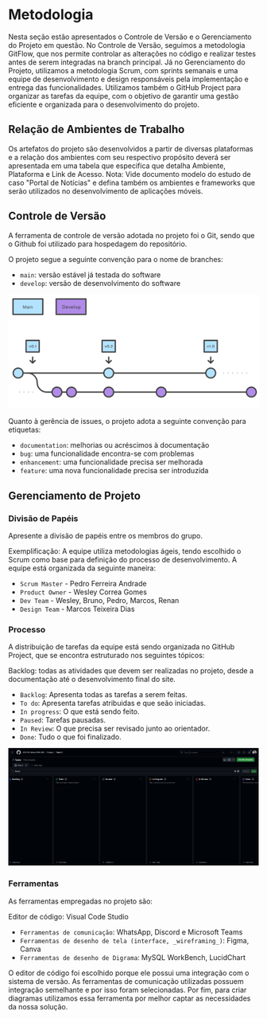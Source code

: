 
# Metodologia

Nesta seção estão apresentados o Controle de Versão e o Gerenciamento do Projeto em questão. No Controle de Versão, seguimos a metodologia GitFlow, que nos permite controlar as alterações no código e realizar testes antes de serem integradas na branch principal. Já no Gerenciamento do Projeto, utilizamos a metodologia Scrum, com sprints semanais e uma equipe de desenvolvimento e design responsáveis pela implementação e entrega das funcionalidades. Utilizamos também o GitHub Project para organizar as tarefas da equipe, com o objetivo de garantir uma gestão eficiente e organizada para o desenvolvimento do projeto.

## Relação de Ambientes de Trabalho

Os artefatos do projeto são desenvolvidos a partir de diversas plataformas e a relação dos ambientes com seu respectivo propósito deverá ser apresentada em uma tabela que especifica que detalha Ambiente, Plataforma e Link de Acesso. 
Nota: Vide documento modelo do estudo de caso "Portal de Notícias" e defina também os ambientes e frameworks que serão utilizados no desenvolvimento de aplicações móveis.

## Controle de Versão

A ferramenta de controle de versão adotada no projeto foi o Git, sendo que o Github foi utilizado para hospedagem do repositório.

O projeto segue a seguinte convenção para o nome de branches:

- `main`: versão estável já testada do software
- `develop`: versão de desenvolvimento do software

![Gitflow](img/gitflow.png)

Quanto à gerência de issues, o projeto adota a seguinte convenção para
etiquetas:

- `documentation`: melhorias ou acréscimos à documentação
- `bug`: uma funcionalidade encontra-se com problemas
- `enhancement`: uma funcionalidade precisa ser melhorada
- `feature`: uma nova funcionalidade precisa ser introduzida

## Gerenciamento de Projeto

### Divisão de Papéis

Apresente a divisão de papéis entre os membros do grupo.

Exemplificação: A equipe utiliza metodologias ágeis, tendo escolhido o Scrum como base para definição do processo de desenvolvimento. A equipe está organizada da seguinte maneira:
- `Scrum Master` - Pedro Ferreira Andrade
- `Product Owner` - Wesley Correa Gomes
- `Dev Team` - Wesley, Bruno, Pedro, Marcos, Renan
- `Design Team` - Marcos Teixeira Dias

### Processo

A distribuição de tarefas da equipe está sendo organizada no GitHub Project, que se encontra estruturado nos seguintes tópicos:

Backlog: todas as atividades que devem ser realizadas no projeto, desde a documentação até o desenvolvimento final do site.
- `Backlog`: Apresenta todas as tarefas a serem feitas.
- `To do`: Apresenta tarefas atribuidas e que seão iniciadas.
- `In progress`: O que está sendo feito.
- `Paused`: Tarefas pausadas.
- `In Review`: O que precisa ser revisado junto ao orientador.
- `Done`: Tudo o que foi finalizado.

![Kanban](img/Kanban_github.png)

### Ferramentas

As ferramentas empregadas no projeto são:

Editor de código: Visual Code Studio
- `Ferramentas de comunicação`: WhatsApp, Discord e Microsoft Teams
- `Ferramentas de desenho de tela (interface, _wireframing_)`: Figma, Canva
- `Ferramentas de desenho de Digrama`: MySQL WorkBench, LucidChart

O editor de código foi escolhido porque ele possui uma integração com o sistema de versão. As ferramentas de comunicação utilizadas possuem integração semelhante e por isso foram selecionadas. Por fim, para criar diagramas utilizamos essa ferramenta por melhor captar as necessidades da nossa solução.
